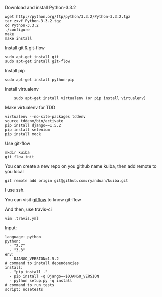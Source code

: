 
Download and install Python-3.3.2

    wget http://python.org/ftp/python/3.3.2/Python-3.3.2.tgz
    tar zxvf Python-3.3.2.tgz
    cd Python-3.3.2
    ./configure
    make
    make install

Install git & git-flow

    sudo apt-get install git
    sudo apt-get install git-flow

Install pip

    sudo apt-get install python-pip

Install virtualenv

        sudo apt-get install virtualenv (or pip install virtualenv)

Make virtualenv for TDD

    virtualenv --no-site-packages tddenv
    source tddenv/bin/activate
    pip install django==1.5.2
    pip install selenium
    pip install mock

Use git-flow

    mkdir kuiba
    git flow init

You can create a new repo on you github name kuiba, then add remote to you local

    git remote add origin git@github.com:ryanduan/kuiba.git

I use ssh.

You can visit [gitflow](https://github.com/nvie/gitflow) to know git-flow

And then, use travis-ci

    vim .travis.yml

Input:

    language: python
    python:
      - "2.7"
      - "3.3"
    env:
      - DJANGO_VERSION=1.5.2
    # command to install dependencies
    install:
      - "pip install ."
      - pip install -q Django==$DJANGO_VERSION
      - python setup.py -q install
    # command to run tests
    script: nosetests
